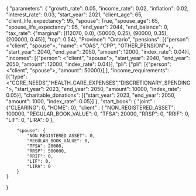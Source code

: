 {
    "parameters":
        {
        "growth_rate": 0.05,
        "income_rate": 0.02,
        "inflation": 0.02,
        "interest_rate": 0.03,
        "start_year": 2021,
        "client_age": 65,
        "client_life_expectancy": 95,
        "spouse": True,
        "spouse_age": 65,
        "spouse_life_expectancy": 95,
        "end_year": 2044,
        "end_balance": 0,
        "tax_rate":  {"marginal": [(12070, 0.0), (50000, 0.25), (90000, 0.35), (200000, 0.45)], "top": 0.54},
        "Province": "Ontario",
        "pensions": [{"person":  <"client", "spouse">, "name": <"OAS", "CPP", "OTHER_PENSION">, , "start_year": 2040, "end_year": 2050, "amount": 12000, "index_rate": 0.04}],
        "incomes": [{"person":  <"client", "spouse">,  "start_year": 2040, "end_year": 2050, "amount": 12000, "index_rate": 0.04}],
        "pli": ["pli": [{"person": <"client", "spouse">, "amount": 50000}],],
        "income_requirements": [{"type": <"CORE_NEEDS","HEALTH_CARE_EXPENSES","DISCRETIONARY_SPENDING">, "start_year": 2023, "end_year": 2050, "amount": 10000, "index_rate": 0.05}],
        "charitable_donations": [{"start_year": 2023, "end_year": 2050, "amount": 1000, "index_rate": 0.05}]
        },
    "start_book":  {
        "joint" : {"CLEARING": 0,
                   "HOME": 0},
        "client" : {
            "NON_REGISTERED_ASSET": 100000,
            "REGULAR_BOOK_VALUE": 0,
            "TFSA": 20000,
            "RRSP": 0,
            "RRIF": 0,
            "LIF": 0,
            "LIRA": 0
        },

        "spouse": {
            "NON_REGISTERED_ASSET": 0,
            "REGULAR_BOOK_VALUE": 0,
            "TFSA": 20000,
            "RRSP": 500000,
            "RRIF": 0,
            "LIF": 0,
            "LIRA": 0
        }
    }

}
